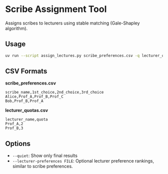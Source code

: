# Scribe Assignment Tool

Assigns scribes to lecturers using stable matching (Gale-Shapley algorithm).

## Usage

```bash
uv run --script assign_lectures.py scribe_preferences.csv -q lecturer_quotas.csv
```

## CSV Formats

**scribe_preferences.csv**
```
scribe_name,1st_choice,2nd_choice,3rd_choice
Alice,Prof_A,Prof_B,Prof_C
Bob,Prof_B,Prof_A
```

**lecturer_quotas.csv**
```
lecturer_name,quota
Prof_A,2
Prof_B,3
```

## Options

- `--quiet`: Show only final results
- `--lecturer-preferences FILE`: Optional lecturer preference rankings, similar to scribe preferences.
